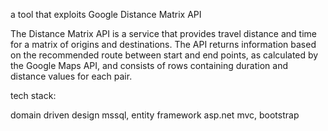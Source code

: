 a tool that exploits Google Distance Matrix API

The Distance Matrix API is a service that provides travel distance and time for a matrix of origins and destinations. The API returns information based on the recommended route between start and end points, as calculated by the Google Maps API, and consists of rows containing duration and distance values for each pair.


tech stack:

domain driven design
mssql, entity framework 
asp.net mvc, bootstrap 
